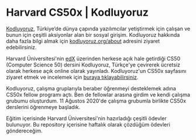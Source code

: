 # Harvard CS50x | Kodluyoruz

[Kodluyoruz](https://www.kodluyoruz.org/), Türkiye’de dünya çapında yazılımcılar yetiştirmek için çalışan ve bunun için çeşitli aksiyonlar alan bir sosyal girişim. Kodluyoruz hakkında daha fazla bilgi almak için [kodluyoruz.org/about](https://www.kodluyoruz.org/about) adresini ziyaret edebilirsiniz.

Harvard Üniversitesi'nin [edX](edx.org) üzerinden herkese açık hale getirdiği CS50 (Computer Science 50) dersini Kodluyoruz, Türkçe'ye çevirerek ücretsiz olarak herkese açık online olarak yayınladı. Kodluyoruz'un CS50x sayfasını ziyaret etmek ve incelemek için [buraya tıklayabilirsiniz](https://www.kodluyoruz.org/cs50).

Kodluyoruz, çalışma gruplarıyla beraber öğrenmeyi desteklemek adına CS50x fellow programı açtı. Ben de fellowlar arasına girdim ve kendi çalışma grubumu oluşturdum. 11 Ağustos 2020'de çalışma grubumla birlikte CS50x derslerini öğrenmeye başladık.

Eğitim içerisinde Harvard Üniversitesi'nin hazırladığı çeşitli ödevler bulunuyor. Bu repository içerisine haftalık olarak çözdüğüm ödevleri göndereceğim.

